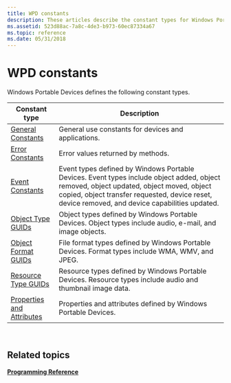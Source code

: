 ```yaml
---
title: WPD constants
description: These articles describe the constant types for Windows Portable Devices, such as general constants, error constants, and event constants.
ms.assetid: 523d88ac-7a8c-4de3-b973-60ec87334a67
ms.topic: reference
ms.date: 05/31/2018
---
```


# WPD constants

Windows Portable Devices defines the following constant types.



| Constant type                                              | Description                                                                                                                                                                                                                               |
|------------------------------------------------------------|-------------------------------------------------------------------------------------------------------------------------------------------------------------------------------------------------------------------------------------------|
| [General Constants](general-constants.md)                 | General use constants for devices and applications.                                                                                                                                                                                       |
| [Error Constants](error-constants.md)                     | Error values returned by methods.                                                                                                                                                                                                         |
| [Event Constants](event-constants.md)                     | Event types defined by Windows Portable Devices. Event types include object added, object removed, object updated, object moved, object copied, object transfer requested, device reset, device removed, and device capabilities updated. |
| [Object Type GUIDs](object-type-guids.md)                 | Object types defined by Windows Portable Devices. Object types include audio, e-mail, and image objects.                                                                                                                                  |
| [Object Format GUIDs](object-format-guids.md)             | File format types defined by Windows Portable Devices. Format types include WMA, WMV, and JPEG.                                                                                                                                           |
| [Resource Type GUIDs](resource-type-guids.md)             | Resource types defined by Windows Portable Devices. Resource types include audio and thumbnail image data.                                                                                                                                |
| [Properties and Attributes](properties-and-attributes.md) | Properties and attributes defined by Windows Portable Devices.                                                                                                                                                                            |



 

## Related topics

<dl> <dt>

[**Programming Reference**](programming-reference.md)
</dt> </dl>

 

 



